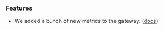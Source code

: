 ### Features

- We added a bunch of new metrics to the gateway. ([docs](https://website-git-gb-7293-new-metrics-docs.grafbase-vercel.dev/docs/self-hosted-gateway/telemetry#metrics))
